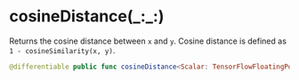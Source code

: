 # cosineDistance(\_:\_:)

Returns the cosine distance between `x` and `y`. Cosine distance is defined as
`1 - cosineSimilarity(x, y)`.

``` swift
@differentiable public func cosineDistance<Scalar: TensorFlowFloatingPoint>(_ x: Tensor<Scalar>, _ y: Tensor<Scalar>) -> Tensor<Scalar>
```
